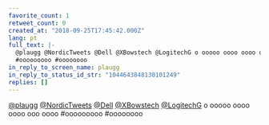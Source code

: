 ```yaml
---
favorite_count: 1
retweet_count: 0
created_at: "2018-09-25T17:45:42.000Z"
lang: pt
full_text: |-
  @plaugg @NordicTweets @Dell @XBowstech @LogitechG o ooooo oooo oooo ooo oooo 
  #ooooooooo #oooooooo
in_reply_to_screen_name: plaugg
in_reply_to_status_id_str: "1044643848130101249"
replies: []
---
```


[@plaugg](https://twitter.com/plaugg)
[@NordicTweets](https://twitter.com/NordicTweets)
[@Dell](https://twitter.com/Dell) [@XBowstech](https://twitter.com/XBowstech)
[@LogitechG](https://twitter.com/LogitechG) o ooooo oooo oooo ooo oooo
#ooooooooo #oooooooo
